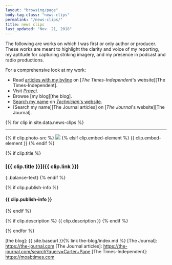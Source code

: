 ```yaml
---
layout: "browsing/page"
body-tag-class: "news-clips"
permalink: "/news-clips/"
title: news clips
last_updated: "Nov. 21, 2018"
---
```


The following are works on which I was first or only author or producer. These works are meant to highlight the clarity and voice of my reporting, my aptitude for capturing striking imagery, and my presence in podcast and radio productions.

For a comprehensive look at my work:
- Read [articles with my byline][my T-I articles] on [_The Times-Independent_'s website][The Times-Independent].
- Visit _[Praeci]_.
- Browse [my blog][the blog].
- [Search my name][Technician articles] on [_Technician_'s website][Technician].
- [Search my name][The Journal articles] on [_The Journal_'s website][The Journal].

{% for clip in site.data.news-clips %}

------

{% if clip.photo-src %}
<a href="{{ clip.link }}"><img src="{{ clip.photo-src }}" /></a>
{% elsif clip.embed-element %}
{{ clip.embed-element }}
{% endif %}

{% if clip.title %}
### [{{ clip.title }}]({{ clip.link }})
{:.balance-text}
{% endif %}

{% if clip.publish-info %}
#### {{ clip.publish-info }}
{% endif %}

{% if clip.description %}
{{ clip.description }}
{% endif %}

{% endfor %}

[my T-I articles]: https://moabtimes.com/author/carter-pape/
[Praeci]: http://praeci.com
[Technician]: http://www.technicianonline.com
[Technician articles]: http://www.technicianonline.com/search/?f=html&q=carter+pape&c%5B0%5D=news%2A&s=start_time&sd=desc&l=10&t=article%2Ccollection%2Cvideo%2Cyoutube&nsa=eedition
[the blog]: {{ site.baseurl }}{% link the-blog/index.md %}
[The Journal]: https://the-journal.com
[The Journal articles]: https://the-journal.com/search?query=Carter+Pape
[The Times-Independent]: https://moabtimes.com
